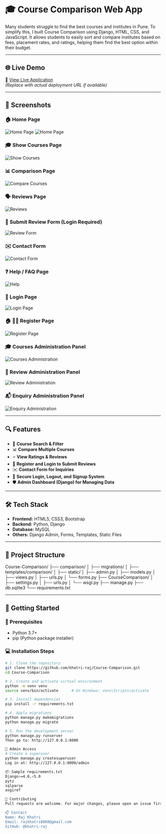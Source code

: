 # 🎓 Course Comparison Web App
Many students struggle to find the best courses and institutes in Pune. To simplify this, I built Course Comparison using Django, HTML, CSS, and JavaScript. It allows students to easily sort and compare institutes based on fees, placement rates, and ratings, helping them find the best option within their budget.

---
## 🌐 Live Demo
🔗 [View Live Application](https://your-live-demo-link.com)  
*(Replace with actual deployment URL if available)*

---

## 📸 Screenshots

### 🏠 Home Page  
![Home Page](Screenshots/Home.png)
![Home Page](Screenshots/Home2.png)

### 🎓 Show Courses Page
![Show Courses](Screenshots/Show.png)

### 📊 Comparison Page  
![Compare Courses](Screenshots/Compare.png)

### 🗣️ Reviews Page  
![Reviews](Screenshots/Reviews.png)

### 📝 Submit Review Form  (Login Required)
![Review Form](Screenshots/ReviewForm.png)

### ✉️ Contact Form  
![Contact Form](Screenshots/Contact.png)

### ❓ Help / FAQ Page  
![Help](Screenshots/Help.png)

### 🔐 Login Page 
![Login Page](Screenshots/Login.png)

### 🏠 🧑‍💻 Register Page  
![Register Page](Screenshots/Register.png)

### 🎓 Courses Administration Panel  
![Courses Administration](Screenshots/Courses_Administration.png)

### 🧾 Review Administration Panel  
![Review Administration](Screenshots/Review_Administration.png)

### 📬 Enquiry Administration Panel  
![Enquiry Administration](Screenshots/Enquiry_Administration.png)


---

## 🔍 Features

- 🔎 **Course Search & Filter**
- 📊 **Compare Multiple Courses**
- ⭐ **View Ratings & Reviews**
- 📝 **Register and Login to Submit Reviews**
- ✉️ **Contact Form for Inquiries**
- 🔐 **Secure Login, Logout, and Signup System**
- 🛡️ **Admin Dashboard (Django) for Managing Data**

---

## 🛠️ Tech Stack

- **Frontend:** HTML5, CSS3, Bootstrap
- **Backend:** Python, Django
- **Database:** MySQL
- **Others:** Django Admin, Forms, Templates, Static Files

---

## 📁 Project Structure

Course-Comparison/
├── comparison/
│ ├── migrations/
│ ├── templates/comparison/
│ ├── static/
│ ├── admin.py
│ ├── models.py
│ ├── views.py
│ ├── urls.py
│ └── forms.py
├── CourseComparison/
│ ├── settings.py
│ ├── urls.py
│ └── wsgi.py
├── manage.py
├── db.sqlite3
└── requirements.txt

---

## 🚀 Getting Started

### 🔧 Prerequisites

- Python 3.7+
- pip (Python package installer)

### 💻 Installation Steps

```bash
# 1. Clone the repository
git clone https://github.com/khatri-raj/Course-Comparison.git
cd Course-Comparison

# 2. Create and activate virtual environment
python -m venv venv
source venv/bin/activate      # On Windows: venv\Scripts\activate

# 3. Install dependencies
pip install -r requirements.txt

# 4. Apply migrations
python manage.py makemigrations
python manage.py migrate

# 5. Run the development server
python manage.py runserver
Then go to: http://127.0.0.1:8000

🔐 Admin Access
# Create a superuser
python manage.py createsuperuser
Log in at: http://127.0.0.1:8000/admin

📦 Sample requirements.txt
Django>=4.0,<5.0
pytz
sqlparse
asgiref

🤝 Contributing
Pull requests are welcome. For major changes, please open an issue first to discuss what you'd like to change or improve.

📫 Contact
Name: Raj Khatri
Email: rajkhatri8060@gmail.com
GitHub: @khatri-raj
